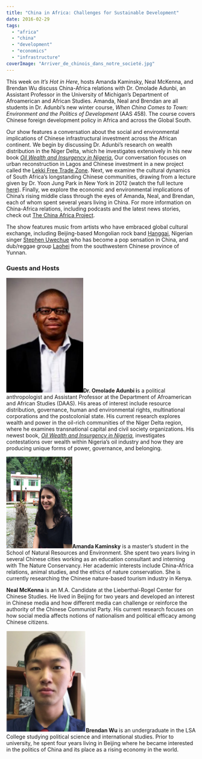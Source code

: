```yaml
---
title: "China in Africa: Challenges for Sustainable Development"
date: 2016-02-29
tags: 
  - "africa"
  - "china"
  - "development"
  - "economics"
  - "infrastructure"
coverImage: "Arriver_de_chinois_dans_notre_societé.jpg"
---
```


This week on _It’s Hot in Here_, hosts Amanda Kaminsky, Neal McKenna, and Brendan Wu discuss China-Africa relations with Dr. Omolade Adunbi, an Assistant Professor in the University of Michigan’s Department of Afroamerican and African Studies. Amanda, Neal and Brendan are all students in Dr. Adunbi’s new winter course, _When China Comes to Town: Environment and the Politics of Development_ (AAS 458)_._ The course covers Chinese foreign development policy in Africa and across the Global South.

Our show features a conversation about the social and environmental implications of Chinese infrastructural investment across the African continent. We begin by discussing Dr. Adunbi’s research on wealth distribution in the Niger Delta, which he investigates extensively in his new book [_Oil Wealth and Insurgency in Nigeria_.](http://www.amazon.com/Wealth-Insurgency-Nigeria-Omolade-Adunbi/dp/0253015731) Our conversation focuses on urban reconstruction in Lagos and Chinese investment in a new project called the [Lekki Free Trade Zone](https://www.eiseverywhere.com/file_uploads/4c89fc4ccf7b9b01305474f571ba12b3_LFZ_InvestmentGuide.pdf). Next, we examine the cultural dynamics of South Africa’s longstanding Chinese communities, drawing from a lecture given by Dr. Yoon Jung Park in New York in 2012 (watch the full lecture [here](https://www.youtube.com/watch?v=hqLW6XymO9k)). Finally, we explore the economic and environmental implications of China’s rising middle class through the eyes of Amanda, Neal, and Brendan, each of whom spent several years living in China. For more information on China-Africa relations, including podcasts and the latest news stories, check out [The China Africa Project](http://www.chinaafricaproject.com/).

The show features music from artists who have embraced global cultural exchange, including Beijing-based Mongolian rock band [Hanggai](https://www.youtube.com/watch?v=TT3yP8DPGDg), Nigerian singer [Stephen Uwechue](https://www.youtube.com/watch?v=SOTKypcKCaA) who has become a pop sensation in China, and dub/reggae group [Laohei](https://soundcloud.com/the-sound-stage/3lhljxuyntrk) from the southwestern Chinese province of Yunnan.<!--more-->

### Guests and Hosts

**[![Omolade](images/Picture1.png)](http://www.hotinhere.us/wp-content/uploads/2016/02/Picture1.png)Dr. Omolade Adunbi i**s a political anthropologist and Assistant Professor at the Department of Afroamerican and African Studies (DAAS). His areas of interest include resource distribution, governance, human and environmental rights, multinational corporations and the postcolonial state. His current research explores wealth and power in the oil-rich communities of the Niger Delta region, where he examines transnational capital and civil society organizations. His newest book, [_Oil Wealth and Insurgency in Nigeria_](http://www.amazon.com/Wealth-Insurgency-Nigeria-Omolade-Adunbi/dp/0253015731), investigates contestations over wealth within Nigeria’s oil industry and how they are producing unique forms of power, governance, and belonging.

**[![Picture1](images/Picture1-1.png)](http://www.hotinhere.us/wp-content/uploads/2016/02/Picture1-1.png)Amanda Kaminsky** is a master’s student in the School of Natural Resources and Environment. She spent two years living in several Chinese cities working as an education consultant and interning with The Nature Conservancy. Her academic interests include China-Africa relations, animal studies, and the ethics of nature conservation. She is currently researching the Chinese nature-based tourism industry in Kenya. 

**Neal McKenna** is an M.A. Candidate at the Lieberthal-Rogel Center for Chinese Studies. He lived in Beijing for two years and developed an interest in Chinese media and how different media can challenge or reinforce the authority of the Chinese Communist Party. His current research focuses on how social media affects notions of nationalism and political efficacy among Chinese citizens.

**[![Picture1](images/Picture1-2.png)](http://www.hotinhere.us/wp-content/uploads/2016/02/Picture1-2.png)Brendan Wu** is an undergraduate in the LSA College studying political science and international studies. Prior to university, he spent four years living in Beijing where he became interested in the politics of China and its place as a rising economy in the world.
